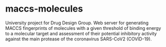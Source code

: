# maccs-molecules
University project for Drug Design Group. Web server for generating MACCS fingerprints of molecules with a given threshold of binding energy to a molecular target and assessment of their potential inhibitory activity against the main protease of the coronavirus SARS-CoV2 (COVID-19).

